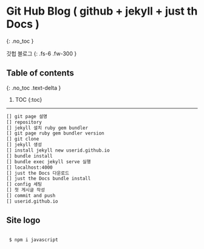 <!-- ---
layout: default
title: Git Blog
nav_order: 2
--- -->

# Git Hub Blog ( github + jekyll + just th Docs )
{: .no_toc }

깃헙 블로그 
{: .fs-6 .fw-300 }

## Table of contents
{: .no_toc .text-delta }

1. TOC
{:toc}

---
```bash
[] git page 설명
[] repository
[] jekyll 설치 ruby gem bundler
[] git page ruby gem bundler version
[] git clone
[] jekyll 생성
[] install jekyll new userid.github.io
[] bundle install
[] bundle exec jekyll serve 실행
[] localhost:4000
[] just the Docs 다운로드
[] just the Docs bundle install
[] config 세팅 
[] 첫 게시글 작성 
[] commit and push
[] userid.github.io
```
## Site logo

```bash

 $ npm i javascript
```
